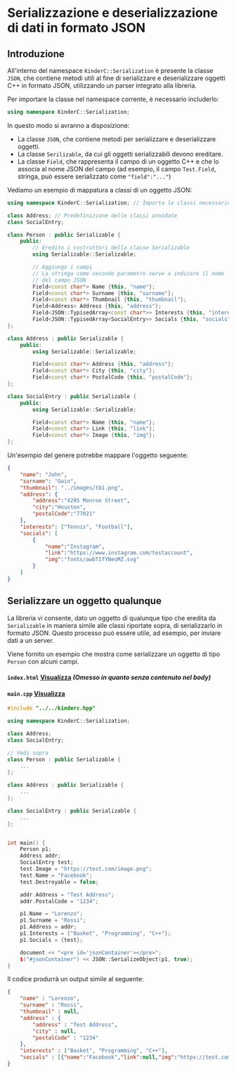 # Serializzazione e deserializzazione di dati in formato JSON

## Introduzione
All'interno del namespace `KinderC::Serialization` è presente la classe `JSON`, che contiene metodi utili al fine di serializzare e deserializzare oggetti C++ in formato JSON, utilizzando un parser integrato alla libreria.

Per importare la classe nel namespace corrente, è necessario includerlo:
```cpp
using namespace KinderC::Serialization;
```

In questo modo si avranno a disposizione:
- La classe `JSON`, che contiene metodi per serializzare e deserializzare oggetti.
- La classe `Serilizable`, da cui gli oggetti serializzabili devono ereditare.
- La classe `Field`, che rappresenta il campo di un oggetto C++ e che lo associa al nome JSON del campo (ad esempio, il campo `Test.Field`, stringa, può essere serializzato come `"field":"..."`)

Vediamo un esempio di mappatura a classi di un oggetto JSON:
```cpp
using namespace KinderC::Serialization; // Importa le classi necessarie

class Address; // Predefinizione delle classi annidate
class SocialEntry;

class Person : public Serializable {
    public:
        // Eredito i costruttori della classe Serializable
        using Serializable::Serializable;

        // Aggiungo i campi
        // La stringa come secondo parametro serve a indicare il nome
        // del campo JSON
        Field<const char*> Name {this, "name"};
        Field<const char*> Surname {this, "surname"};
        Field<const char*> Thumbnail {this, "thumbnail"};
        Field<Address> Address {this, "address"};
        Field<JSON::TypisedArray<const char*>> Interests {this, "interests"};
        Field<JSON::TypisedArray<SocialEntry>> Socials {this, "socials"};
};

class Address : public Serializable {
    public:
        using Serializable::Serializable;

        Field<const char*> Address {this, "address"};
        Field<const char*> City {this, "city"};
        Field<const char*> PostalCode {this, "postalCode"};
};

class SocialEntry : public Serializable {
    public:
        using Serializable::Serializable;

        Field<const char*> Name {this, "name"};
        Field<const char*> Link {this, "link"};
        Field<const char*> Image {this, "img"};
};
```

Un'esempio del genere potrebbe mappare l'oggetto seguente:
```json
{
    "name": "John",
    "surname": "Gwin",
    "thumbnail": "../images/tb1.png",
    "address": {
        "address":"4295 Monroe Street",
        "city":"Houston",
        "postalCode":"77021"
    },
    "interests": ["Tennis", "Football"],
    "socials": [
        {
            "name":"Instagram", 
            "link":"https://www.instagram.com/testaccount", 
            "img":"fonts/awbTIfYNeoMZ.svg"
        }
    ]
}
```

## Serializzare un oggetto qualunque

La libreria vi consente, dato un oggetto di qualunque tipo che eredita da `Serializable` in maniera simile alle classi riportate sopra, di serializzarlo in formato JSON. Questo processo può essere utile, ad esempio, per inviare dati a un server.

Viene fornito un esempio che mostra come serializzare un oggetto di tipo `Person` con alcuni campi.

#### **`index.html`** [Visualizza](../../../../examples/10-json-serialisation/index.html) *(Omesso in quanto senza contenuto nel body)*

#### **`main.cpp`** [Visualizza](../../../../examples/10-json-serialisation/main.cpp)

```cpp
#include "../../kinderc.hpp"

using namespace KinderC::Serialization;

class Address;
class SocialEntry;

// Vedi sopra
class Person : public Serializable {
    ...
};

class Address : public Serializable {
    ...
};

class SocialEntry : public Serializable {
    ...
};


int main() {
    Person p1;
    Address addr;
    SocialEntry test;
    test.Image = "https://test.com/image.png";
    test.Name = "Facebook";
    test.Destroyable = false;

    addr.Address = "Test Address";
    addr.PostalCode = "1234";

    p1.Name = "Lorenzo";
    p1.Surname = "Rossi";
    p1.Address = addr;
    p1.Interests = {"Basket", "Programming", "C++"};
    p1.Socials = {test};

    document << "<pre id='jsonContainer'></pre>";
    $("#jsonContainer") << JSON::SerializeObject(p1, true);
}
```

Il codice produrrà un output simile al seguente:
```json
{
	"name" : "Lorenzo",
	"surname" : "Rossi",
	"thumbnail" : null,
	"address" : {
		"address" : "Test Address",
		"city" : null,
		"postalCode" : "1234"
	},
	"interests" : ["Basket", "Programming", "C++"],
	"socials" : [{"name":"Facebook","link":null,"img":"https://test.com/image.png"}]
}
```